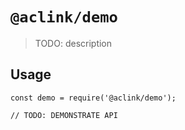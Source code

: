 # `@aclink/demo`

> TODO: description

## Usage

```
const demo = require('@aclink/demo');

// TODO: DEMONSTRATE API
```
